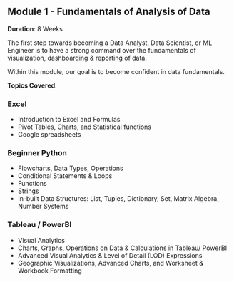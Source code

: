 ## Module 1 - Fundamentals of Analysis of Data

**Duration**: 8 Weeks

The first step towards becoming a Data Analyst, Data Scientist, or ML Engineer is to have a strong command over the fundamentals of visualization, dashboarding & reporting of data.

Within this module, our goal is to become confident in data fundamentals.

**Topics Covered**:

### Excel
- Introduction to Excel and Formulas
- Pivot Tables, Charts, and Statistical functions
- Google spreadsheets

### Beginner Python
- Flowcharts, Data Types, Operations
- Conditional Statements & Loops
- Functions
- Strings 
- In-built Data Structures: List, Tuples, Dictionary, Set, Matrix Algebra, Number Systems

### Tableau / PowerBI
- Visual Analytics
- Charts, Graphs, Operations on Data & Calculations in Tableau/ PowerBI
- Advanced Visual Analytics & Level of Detail (LOD) Expressions
- Geographic Visualizations, Advanced Charts, and Worksheet & Workbook Formatting
